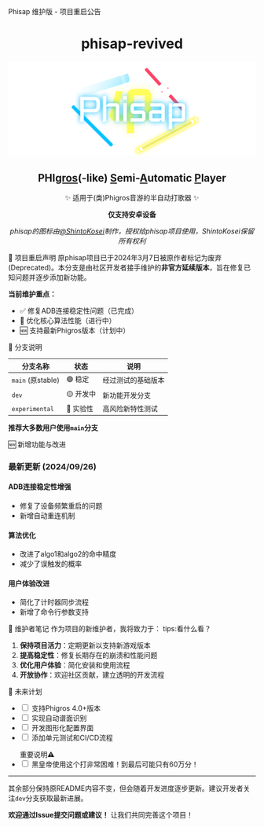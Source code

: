 Phisap 维护版 - 项目重启公告
<div align="center">

<h1>phisap-revived</h1>

<img src="./public/img/Phisap.png" alt="phisap">

<h2>PHI<ins>gros</ins>(-like) <ins>S</ins>emi-<ins>A</ins>utomatic <ins>P</ins>layer</h2>

<p>✨ 适用于(类)Phigros音游的半自动打歌器 ✨</p>

<p><strong>仅支持安卓设备</strong></p>

<div>

</div>

<p><em>phisap的图标由<a href="https://github.com/ShintoKosei">@ShintoKosei</a>制作，授权给phisap项目使用，ShintoKosei保留所有权利</em></p>

</div>

📢 项目重启声明
原phisap项目已于2024年3月7日被原作者标记为废弃(Deprecated)。本分支是由社区开发者接手维护的<strong>非官方延续版本</strong>，旨在修复已知问题并逐步添加新功能。

<strong>当前维护重点：</strong>

<ul>

<li>✅ 修复ADB连接稳定性问题（已完成）</li>

<li>🔄 优化核心算法性能（进行中）</li>

<li>🆕 支持最新Phigros版本（计划中）</li>

</ul>

🚦 分支说明
<table>

<thead>

<tr>

<th>分支名称</th>

<th>状态</th>

<th>说明</th>

</tr>

</thead>

<tbody>

<tr>

<td><code>main</code> (原stable)</td>

<td>🟢 稳定</td>

<td>经过测试的基础版本</td>

</tr>

<tr>

<td><code>dev</code></td>

<td>🟡 开发中</td>

<td>新功能开发分支</td>

</tr>

<tr>

<td><code>experimental</code></td>

<td>🔴 实验性</td>

<td>高风险新特性测试</td>

</tr>

</tbody>

</table>

<p><strong>推荐大多数用户使用<code>main</code>分支</strong></p>

🆕 新增功能与改进
<h3>最新更新 (2024/09/26)</h3>

<h4>ADB连接稳定性增强</h4>

<ul>

<li>修复了设备频繁重启的问题</li>

<li>新增自动重连机制</li>

</ul>

<h4>算法优化</h4>

<ul>

<li>改进了algo1和algo2的命中精度</li>

<li>减少了误触发的概率</li>

</ul>

<h4>用户体验改进</h4>

<ul>

<li>简化了计时器同步流程</li>

<li>新增了命令行参数支持</li>

</ul>

📝 维护者笔记
作为项目的新维护者，我将致力于： tips:看什么看？

<ol>


<li><strong>保持项目活力</strong>：定期更新以支持新游戏版本</li>

<li><strong>提高稳定性</strong>：修复长期存在的崩溃和性能问题</li>

<li><strong>优化用户体验</strong>：简化安装和使用流程</li>

<li><strong>开放协作</strong>：欢迎社区贡献，建立透明的开发流程</li>

</ol>

🔮 未来计划
<ul>

<li><input type="checkbox"> 支持Phigros 4.0+版本</li>

<li><input type="checkbox"> 实现自动谱面识别</li>

<li><input type="checkbox"> 开发图形化配置界面</li>

<li><input type="checkbox"> 添加单元测试和CI/CD流程</li>

</ul>

<ul>
重要说明⚠
<li><input type="checkbox"> 黑皇帝使用这个打非常困难！到最后可能只有60万分！</li>

</ul>

<hr>

<p>其余部分保持原README内容不变，但会随着开发进度逐步更新。建议开发者关注<code>dev</code>分支获取最新进展。</p>

<p><strong>欢迎通过Issue提交问题或建议！</strong> 让我们共同完善这个项目！</p>

